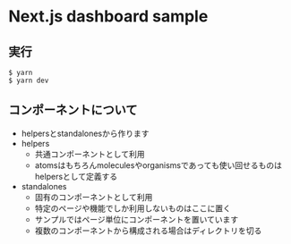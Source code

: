 # Next.js dashboard sample

## 実行
```
$ yarn
$ yarn dev
```

## コンポーネントについて
- helpersとstandalonesから作ります
- helpers
  - 共通コンポーネントとして利用
  - atomsはもちろんmoleculesやorganismsであっても使い回せるものはhelpersとして定義する
- standalones
  - 固有のコンポーネントとして利用
  - 特定のページや機能でしか利用しないものはここに置く
  - サンプルではページ単位にコンポーネントを置いています
  - 複数のコンポーネントから構成される場合はディレクトリを切る
